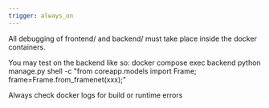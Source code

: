 ```yaml
---
trigger: always_on
---
```


All debugging of frontend/ and backend/ must take place inside the docker containers.

You may test on the backend like so:
docker compose exec backend python manage.py shell -c "from coreapp.models import Frame; frame=Frame.from_framenet(xxx);"

Always check docker logs for build or runtime errors